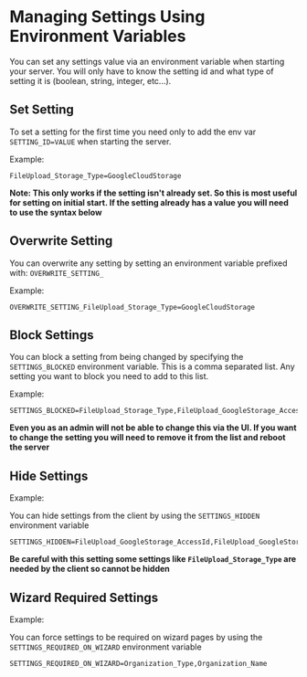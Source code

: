 # Managing Settings Using Environment Variables

You can set any settings value via an environment variable when starting your server. You will only have to know the setting id and what type of setting it is \(boolean, string, integer, etc...\).

## Set Setting

To set a setting for the first time you need only to add the env var `SETTING_ID=VALUE` when starting the server.

Example:

```text
FileUpload_Storage_Type=GoogleCloudStorage
```

**Note: This only works if the setting isn't already set.  So this is most useful for setting on initial start.  If the setting already has a value you will need to use the syntax below**

## Overwrite Setting

You can overwrite any setting by setting an environment variable prefixed with: `OVERWRITE_SETTING_`

Example:

```text
OVERWRITE_SETTING_FileUpload_Storage_Type=GoogleCloudStorage
```

## Block Settings

You can block a setting from being changed by specifying the `SETTINGS_BLOCKED` environment variable. This is a comma separated list. Any setting you want to block you need to add to this list.

Example:

```text
SETTINGS_BLOCKED=FileUpload_Storage_Type,FileUpload_GoogleStorage_AccessId,FileUpload_GoogleStorage_Secret
```

**Even you as an admin will not be able to change this via the UI. If you want to change the setting you will need to remove it from the list and reboot the server**

## Hide Settings

Example:

You can hide settings from the client by using the `SETTINGS_HIDDEN` environment variable

```text
SETTINGS_HIDDEN=FileUpload_GoogleStorage_AccessId,FileUpload_GoogleStorage_Secret
```

**Be careful with this setting some settings like `FileUpload_Storage_Type` are needed by the client so cannot be hidden**

## **Wizard Required** Settings

Example:

You can force settings to be required on wizard pages by using the `SETTINGS_REQUIRED_ON_WIZARD` environment variable

```text
SETTINGS_REQUIRED_ON_WIZARD=Organization_Type,Organization_Name
```

